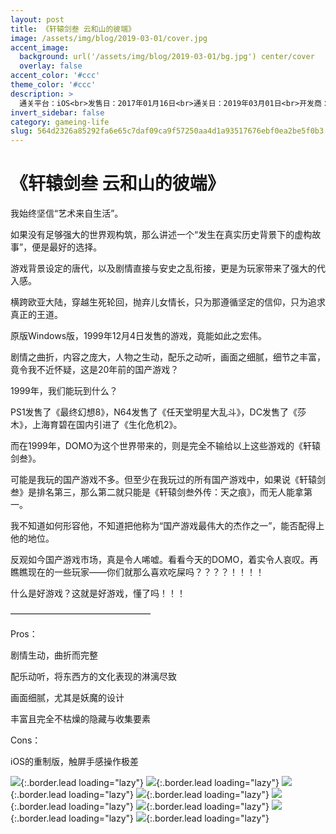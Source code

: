 ```yaml
---
layout: post
title: 《轩辕剑叁 云和山的彼端》
image: /assets/img/blog/2019-03-01/cover.jpg
accent_image: 
  background: url('/assets/img/blog/2019-03-01/bg.jpg') center/cover
  overlay: false
accent_color: '#ccc'
theme_color: '#ccc'
description: >
  通关平台：iOS<br>发售日：2017年01月16日<br>通关日：2019年03月01日<br>开发商：大宇资讯<br>发行商：大宇资讯<br>个人评分：94
invert_sidebar: false
category: gameing-life
slug: 564d2326a85292fa6e65c7daf09ca9f57250aa4d1a93517676ebf0ea2be5f0b3
---
```


# 《轩辕剑叁 云和山的彼端》

我始终坚信“艺术来自生活”。

如果没有足够强大的世界观构筑，那么讲述一个“发生在真实历史背景下的虚构故事”，便是最好的选择。

游戏背景设定的唐代，以及剧情直接与安史之乱衔接，更是为玩家带来了强大的代入感。

横跨欧亚大陆，穿越生死轮回，抛弃儿女情长，只为那遵循坚定的信仰，只为追求真正的王道。

原版Windows版，1999年12月4日发售的游戏，竟能如此之宏伟。

剧情之曲折，内容之庞大，人物之生动，配乐之动听，画面之细腻，细节之丰富，竟令我不近怀疑，这是20年前的国产游戏？

1999年，我们能玩到什么？

PS1发售了《最终幻想8》，N64发售了《任天堂明星大乱斗》，DC发售了《莎木》，上海育碧在国内引进了《生化危机2》。

而在1999年，DOMO为这个世界带来的，则是完全不输给以上这些游戏的《轩辕剑叁》。

可能是我玩的国产游戏不多。但至少在我玩过的所有国产游戏中，如果说《轩辕剑叁》是排名第三，那么第二就只能是《轩辕剑叁外传：天之痕》，而无人能拿第一。

我不知道如何形容他，不知道把他称为“国产游戏最伟大的杰作之一”，能否配得上他的地位。

反观如今国产游戏市场，真是令人唏嘘。看看今天的DOMO，着实令人哀叹。再瞧瞧现在的一些玩家——你们就那么喜欢吃屎吗？？？？！！！！

什么是好游戏？这就是好游戏，懂了吗！！！

————————————————

Pros：

剧情生动，曲折而完整

配乐动听，将东西方的文化表现的淋漓尽致

画面细腻，尤其是妖魔的设计

丰富且完全不枯燥的隐藏与收集要素

Cons：

iOS的重制版，触屏手感操作极差

![](/assets/img/blog/2019-03-01/1.jpg){:.border.lead loading="lazy"}
![](/assets/img/blog/2019-03-01/2.jpg){:.border.lead loading="lazy"}
![](/assets/img/blog/2019-03-01/3.jpg){:.border.lead loading="lazy"}
![](/assets/img/blog/2019-03-01/4.jpg){:.border.lead loading="lazy"}
![](/assets/img/blog/2019-03-01/5.jpg){:.border.lead loading="lazy"}
![](/assets/img/blog/2019-03-01/6.jpg){:.border.lead loading="lazy"}
![](/assets/img/blog/2019-03-01/7.jpg){:.border.lead loading="lazy"}
![](/assets/img/blog/2019-03-01/8.jpg){:.border.lead loading="lazy"}

